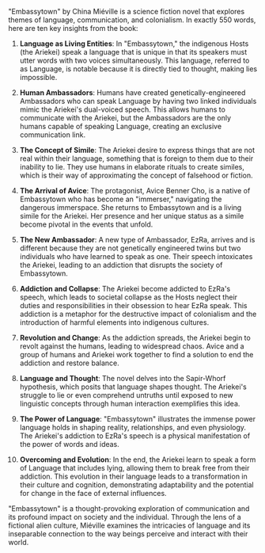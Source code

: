 "Embassytown" by China Miéville is a science fiction novel that explores themes of language, communication, and colonialism. In exactly 550 words, here are ten key insights from the book:

1. **Language as Living Entities**: In "Embassytown," the indigenous Hosts (the Ariekei) speak a language that is unique in that its speakers must utter words with two voices simultaneously. This language, referred to as Language, is notable because it is directly tied to thought, making lies impossible.

2. **Human Ambassadors**: Humans have created genetically-engineered Ambassadors who can speak Language by having two linked individuals mimic the Ariekei's dual-voiced speech. This allows humans to communicate with the Ariekei, but the Ambassadors are the only humans capable of speaking Language, creating an exclusive communication link.

3. **The Concept of Simile**: The Ariekei desire to express things that are not real within their language, something that is foreign to them due to their inability to lie. They use humans in elaborate rituals to create similes, which is their way of approximating the concept of falsehood or fiction.

4. **The Arrival of Avice**: The protagonist, Avice Benner Cho, is a native of Embassytown who has become an "immerser," navigating the dangerous immerspace. She returns to Embassytown and is a living simile for the Ariekei. Her presence and her unique status as a simile become pivotal in the events that unfold.

5. **The New Ambassador**: A new type of Ambassador, EzRa, arrives and is different because they are not genetically engineered twins but two individuals who have learned to speak as one. Their speech intoxicates the Ariekei, leading to an addiction that disrupts the society of Embassytown.

6. **Addiction and Collapse**: The Ariekei become addicted to EzRa's speech, which leads to societal collapse as the Hosts neglect their duties and responsibilities in their obsession to hear EzRa speak. This addiction is a metaphor for the destructive impact of colonialism and the introduction of harmful elements into indigenous cultures.

7. **Revolution and Change**: As the addiction spreads, the Ariekei begin to revolt against the humans, leading to widespread chaos. Avice and a group of humans and Ariekei work together to find a solution to end the addiction and restore balance.

8. **Language and Thought**: The novel delves into the Sapir-Whorf hypothesis, which posits that language shapes thought. The Ariekei's struggle to lie or even comprehend untruths until exposed to new linguistic concepts through human interaction exemplifies this idea.

9. **The Power of Language**: "Embassytown" illustrates the immense power language holds in shaping reality, relationships, and even physiology. The Ariekei's addiction to EzRa's speech is a physical manifestation of the power of words and ideas.

10. **Overcoming and Evolution**: In the end, the Ariekei learn to speak a form of Language that includes lying, allowing them to break free from their addiction. This evolution in their language leads to a transformation in their culture and cognition, demonstrating adaptability and the potential for change in the face of external influences.

"Embassytown" is a thought-provoking exploration of communication and its profound impact on society and the individual. Through the lens of a fictional alien culture, Miéville examines the intricacies of language and its inseparable connection to the way beings perceive and interact with their world.